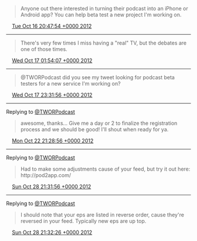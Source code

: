 > Anyone out there interested in turning their podcast into an iPhone or Android app? You can help beta test a new project I'm working on\.

<img src="../../media/tweet.ico" width="12" /> [Tue Oct 16 20:47:54 +0000 2012](https://twitter.com/timwasson/status/258308307201167360)

----

> There's very few times I miss having a "real" TV, but the debates are one of those times\.

<img src="../../media/tweet.ico" width="12" /> [Wed Oct 17 01:54:07 +0000 2012](https://twitter.com/timwasson/status/258385371254108161)

----

> @TWORPodcast did you see my tweet looking for podcast beta testers for a new service I'm working on?

<img src="../../media/tweet.ico" width="12" /> [Wed Oct 17 23:31:56 +0000 2012](https://twitter.com/timwasson/status/258711978460196864)

----

Replying to [@TWORPodcast](https://twitter.com/TWORPodcast/status/260444625964257280)

> awesome, thanks\.\.\. Give me a day or 2 to finalize the registration process and we should be good\! I'll shout when ready for ya\.

<img src="../../media/tweet.ico" width="12" /> [Mon Oct 22 21:28:56 +0000 2012](https://twitter.com/timwasson/status/260492961995972608)

----

Replying to [@TWORPodcast](https://twitter.com/TWORPodcast/status/260501118671540225)

> Had to make some adjustments cause of your feed, but try it out here: http://pod2app\.com/

<img src="../../media/tweet.ico" width="12" /> [Sun Oct 28 21:31:56 +0000 2012](https://twitter.com/timwasson/status/262668044688576513)

----

Replying to [@TWORPodcast](https://twitter.com/TWORPodcast/status/260501118671540225)

> I should note that your eps are listed in reverse order, cause they're reversed in your feed\. Typically new eps are up top\.

<img src="../../media/tweet.ico" width="12" /> [Sun Oct 28 21:32:26 +0000 2012](https://twitter.com/timwasson/status/262668170526068736)